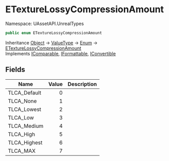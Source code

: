 # ETextureLossyCompressionAmount

Namespace: UAssetAPI.UnrealTypes

```csharp
public enum ETextureLossyCompressionAmount
```

Inheritance [Object](https://docs.microsoft.com/en-us/dotnet/api/system.object) → [ValueType](https://docs.microsoft.com/en-us/dotnet/api/system.valuetype) → [Enum](https://docs.microsoft.com/en-us/dotnet/api/system.enum) → [ETextureLossyCompressionAmount](./uassetapi.unrealtypes.etexturelossycompressionamount.md)<br>
Implements [IComparable](https://docs.microsoft.com/en-us/dotnet/api/system.icomparable), [IFormattable](https://docs.microsoft.com/en-us/dotnet/api/system.iformattable), [IConvertible](https://docs.microsoft.com/en-us/dotnet/api/system.iconvertible)

## Fields

| Name | Value | Description |
| --- | --: | --- |
| TLCA_Default | 0 |  |
| TLCA_None | 1 |  |
| TLCA_Lowest | 2 |  |
| TLCA_Low | 3 |  |
| TLCA_Medium | 4 |  |
| TLCA_High | 5 |  |
| TLCA_Highest | 6 |  |
| TLCA_MAX | 7 |  |
